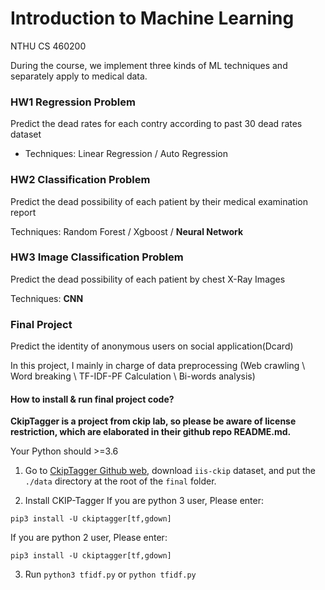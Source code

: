 # Introduction to Machine Learning
NTHU CS 460200

During the course, we implement three kinds of ML techniques and separately apply to medical data.

### HW1 Regression Problem
Predict the dead rates for each contry according to past 30 dead rates dataset

- Techniques: Linear Regression / Auto Regression

### HW2 Classification Problem
Predict the dead possibility of each patient by their medical examination report

Techniques: Random Forest / Xgboost / **Neural Network**

### HW3 Image Classification Problem
Predict the dead possibility of each patient by chest X-Ray Images

Techniques: **CNN**


### Final Project
Predict the identity of anonymous users on social application(Dcard)

In this project, I mainly in charge of data preprocessing (Web crawling \ Word breaking \ TF-IDF-PF Calculation \ Bi-words analysis)


#### How to install & run final project code?
**CkipTagger is a project from ckip lab, so please be aware of license restriction, which are elaborated in their github repo README.md.**

Your Python should >=3.6


1. Go to [CkipTagger Github web](https://github.com/ckiplab/ckiptagger), download `iis-ckip` dataset, and put the `./data` directory at the root of the `final` folder.

2. Install CKIP-Tagger
If you are python 3 user, Please enter:
```shell
pip3 install -U ckiptagger[tf,gdown]
```
If you are python 2 user, Please enter:
```shell
pip3 install -U ckiptagger[tf,gdown]
```

3. Run `python3 tfidf.py` or `python tfidf.py`